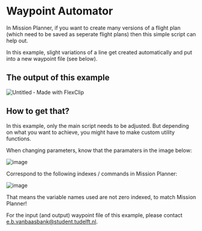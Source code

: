 # Waypoint Automator

In Mission Planner, if you want to create many versions of a flight plan (which need to be saved as seperate flight plans) then this simple script can help out.

In this example, slight variations of a line get created automatically and put into a new waypoint file (see below). 

## The output of this example

![Untitled ‑ Made with FlexClip](https://user-images.githubusercontent.com/47579794/203335996-97552280-41c3-47cf-8719-d4d7e6908922.gif)

## How to get that?

In this example, only the main script needs to be adjusted. But depending on what you want to achieve, you might have to make custom utility functions.

When changing parameters, know that the paramaters in the image below:

![image](https://user-images.githubusercontent.com/47579794/203753996-ad186968-e484-4700-8802-77198b6c4815.png)

Correspond to the following indexes / commands in Mission Planner:

![image](https://user-images.githubusercontent.com/47579794/203753248-bf59a22c-ad83-464e-a2fd-a3cb1c2aadc0.png)

That means the variable names used are not zero indexed, to match Mission Planner!

For the input (and output) waypoint file of this example, please contact e.b.vanbaasbank@student.tudelft.nl.
